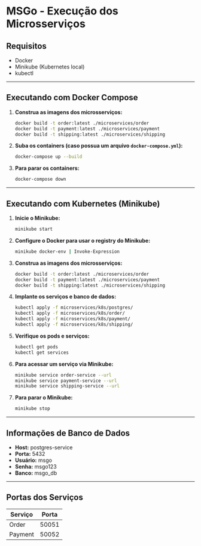 # MSGo - Execução dos Microsserviços

## Requisitos

- Docker
- Minikube (Kubernetes local)
- kubectl

---

## Executando com Docker Compose

1. **Construa as imagens dos microsserviços:**
   ```sh
   docker build -t order:latest ./microservices/order
   docker build -t payment:latest ./microservices/payment
   docker build -t shipping:latest ./microservices/shipping
   ```

2. **Suba os containers (caso possua um arquivo `docker-compose.yml`):**
   ```sh
   docker-compose up --build
   ```

3. **Para parar os containers:**
   ```sh
   docker-compose down
   ```

---

## Executando com Kubernetes (Minikube)

1. **Inicie o Minikube:**
   ```sh
   minikube start
   ```

2. **Configure o Docker para usar o registry do Minikube:**
   ```sh
   minikube docker-env | Invoke-Expression
   ```

3. **Construa as imagens dos microsserviços:**
   ```sh
   docker build -t order:latest ./microservices/order
   docker build -t payment:latest ./microservices/payment
   docker build -t shipping:latest ./microservices/shipping
   ```

4. **Implante os serviços e banco de dados:**
   ```sh
   kubectl apply -f microservices/k8s/postgres/
   kubectl apply -f microservices/k8s/order/
   kubectl apply -f microservices/k8s/payment/
   kubectl apply -f microservices/k8s/shipping/
   ```

5. **Verifique os pods e serviços:**
   ```sh
   kubectl get pods
   kubectl get services
   ```

6. **Para acessar um serviço via Minikube:**
   ```sh
   minikube service order-service --url
   minikube service payment-service --url
   minikube service shipping-service --url
   ```

7. **Para parar o Minikube:**
   ```sh
   minikube stop
   ```

---

## Informações de Banco de Dados

- **Host:** postgres-service
- **Porta:** 5432
- **Usuário:** msgo
- **Senha:** msgo123
- **Banco:** msgo_db

---

## Portas dos Serviços

| Serviço   | Porta  |
|-----------|--------|
| Order     | 50051  |
| Payment   | 50052